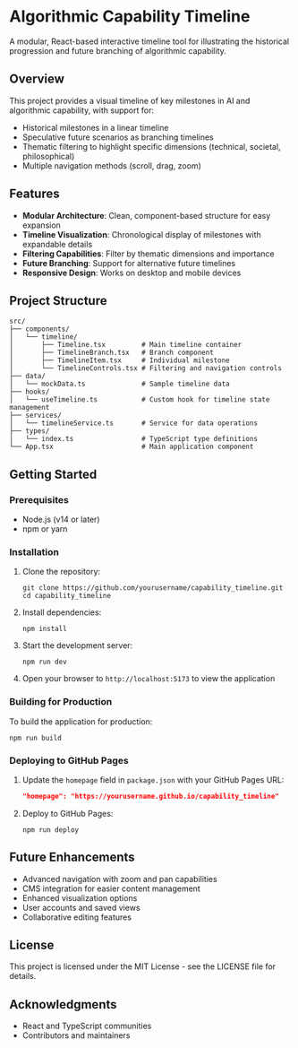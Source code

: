 # Algorithmic Capability Timeline

A modular, React-based interactive timeline tool for illustrating the historical progression and future branching of algorithmic capability.

## Overview

This project provides a visual timeline of key milestones in AI and algorithmic capability, with support for:

- Historical milestones in a linear timeline
- Speculative future scenarios as branching timelines
- Thematic filtering to highlight specific dimensions (technical, societal, philosophical)
- Multiple navigation methods (scroll, drag, zoom)

## Features

- **Modular Architecture**: Clean, component-based structure for easy expansion
- **Timeline Visualization**: Chronological display of milestones with expandable details
- **Filtering Capabilities**: Filter by thematic dimensions and importance
- **Future Branching**: Support for alternative future timelines
- **Responsive Design**: Works on desktop and mobile devices

## Project Structure

```
src/
├── components/
│   └── timeline/
│       ├── Timeline.tsx         # Main timeline container
│       ├── TimelineBranch.tsx   # Branch component
│       ├── TimelineItem.tsx     # Individual milestone
│       └── TimelineControls.tsx # Filtering and navigation controls
├── data/
│   └── mockData.ts              # Sample timeline data
├── hooks/
│   └── useTimeline.ts           # Custom hook for timeline state management
├── services/
│   └── timelineService.ts       # Service for data operations
├── types/
│   └── index.ts                 # TypeScript type definitions
└── App.tsx                      # Main application component
```

## Getting Started

### Prerequisites

- Node.js (v14 or later)
- npm or yarn

### Installation

1. Clone the repository:
   ```
   git clone https://github.com/yourusername/capability_timeline.git
   cd capability_timeline
   ```

2. Install dependencies:
   ```
   npm install
   ```

3. Start the development server:
   ```
   npm run dev
   ```

4. Open your browser to `http://localhost:5173` to view the application

### Building for Production

To build the application for production:

```
npm run build
```

### Deploying to GitHub Pages

1. Update the `homepage` field in `package.json` with your GitHub Pages URL:
   ```json
   "homepage": "https://yourusername.github.io/capability_timeline"
   ```

2. Deploy to GitHub Pages:
   ```
   npm run deploy
   ```

## Future Enhancements

- Advanced navigation with zoom and pan capabilities
- CMS integration for easier content management
- Enhanced visualization options
- User accounts and saved views
- Collaborative editing features

## License

This project is licensed under the MIT License - see the LICENSE file for details.

## Acknowledgments

- React and TypeScript communities
- Contributors and maintainers
